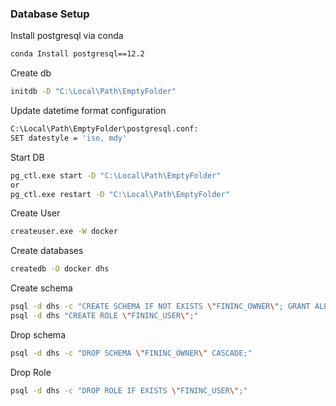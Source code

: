 ### Database Setup

Install postgresql via conda
```sh
conda Install postgresql==12.2
```

Create db
```sh
initdb -D "C:\Local\Path\EmptyFolder"
```

Update datetime format configuration
```sh
C:\Local\Path\EmptyFolder\postgresql.conf:
SET datestyle = 'iso, mdy'
```

Start DB
```sh
pg_ctl.exe start -D "C:\Local\Path\EmptyFolder"
or
pg_ctl.exe restart -D "C:\Local\Path\EmptyFolder"
```

Create User
```sh
createuser.exe -W docker
```

Create databases
```sh
createdb -O docker dhs
```

Create schema
```sh
psql -d dhs -c "CREATE SCHEMA IF NOT EXISTS \"FININC_OWNER\"; GRANT ALL PRIVILEGES ON SCHEMA \"FININC_OWNER\" to docker;"
psql -d dhs "CREATE ROLE \"FININC_USER\";"
```

Drop schema
```sh
psql -d dhs -c "DROP SCHEMA \"FININC_OWNER\" CASCADE;"
```

Drop Role
```sh
psql -d dhs -c "DROP ROLE IF EXISTS \"FININC_USER\";"
```
